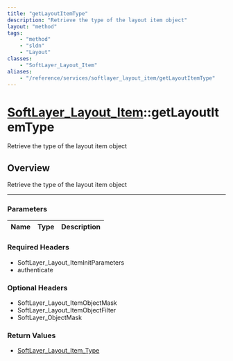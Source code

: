 ```yaml
---
title: "getLayoutItemType"
description: "Retrieve the type of the layout item object"
layout: "method"
tags:
    - "method"
    - "sldn"
    - "Layout"
classes:
    - "SoftLayer_Layout_Item"
aliases:
    - "/reference/services/softlayer_layout_item/getLayoutItemType"
---
```

# [SoftLayer_Layout_Item](/reference/services/SoftLayer_Layout_Item)::getLayoutItemType


Retrieve the type of the layout item object


## Overview 
Retrieve the type of the layout item object

-----

### Parameters 
|Name | Type | Description |
| --- | --- | --- |


### Required Headers
* SoftLayer_Layout_ItemInitParameters
* authenticate


### Optional Headers
* SoftLayer_Layout_ItemObjectMask
* SoftLayer_Layout_ItemObjectFilter
* SoftLayer_ObjectMask

### Return Values
* <a href='/reference/datatypes/SoftLayer_Layout_Item_Type'>SoftLayer_Layout_Item_Type </a>




